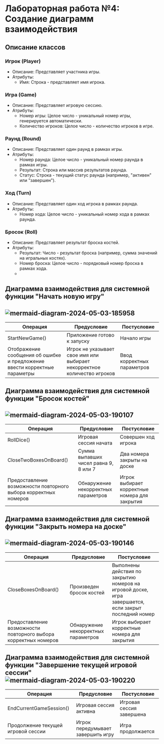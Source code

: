 # Лабораторная работа №4: Создание диаграмм взаимодействия
## Описание классов

### Игрок (Player)
- Описание: Представляет участника игры.
- Атрибуты:
  - Имя: Строка - представляет имя игрока.

### Игра (Game)
- Описание: Представляет игровую сессию.
- Атрибуты:
  - Номер игры: Целое число - уникальный номер игры, генерируется автоматически.
  - Количество игроков: Целое число - количество игроков в игре.

### Раунд (Round)
- Описание: Представляет один раунд в рамках игры.
- Атрибуты:
  - Номер раунда: Целое число - уникальный номер раунда в рамках игры.
  - Результат: Строка или массив результатов раунда.
  - Статус: Строка - текущий статус раунда (например, "активен" или "завершен").

### Ход (Turn)
- Описание: Представляет один ход игрока в рамках раунда.
- Атрибуты:
  - Номер хода: Целое число - уникальный номер хода в рамках раунда.

### Бросок (Roll)
- Описание: Представляет результат броска костей.
- Атрибуты:
  - Результат: Число - результат броска (например, сумма значений на игральных костях).
  - Номер броска: Целое число - порядковый номер броска в рамках хода.
  - 
## Диаграмма взаимодействия для системной функции "Начать новую игру"
![mermaid-diagram-2024-05-03-185958](https://github.com/monoisafourletterword/closesector/assets/107469981/ad0ecba1-7b9a-4d32-904a-144db81ed2dc)
--------------------------------------------------------------

| Операция | Предусловие | Постусловие |
| --- | --- | --- |
| StartNewGame() | Приложение готово к запуску | Начало игры |
| Отображение сообщения об ошибке и предложение ввести корректные параметры | Игрок не указывает свое имя или выбирает некорректное количество игроков | Ввод корректных параметров |

## Диаграмма взаимодействия для системной функции "Бросок костей"
![mermaid-diagram-2024-05-03-190107](https://github.com/monoisafourletterword/closesector/assets/107469981/f2e7d9d1-db0a-4ec7-8ae7-a3e5e8cfa653)
--------------------------------------------------------------

| Операция | Предусловие | Постусловие |
| --- | --- | --- |
| RollDice() | Игровая сессия начата | Совершен ход игрока |
| CloseTwoBoxesOnBoard() | Сумма выпавших чисел равна 9, 8 или 7 | Два номера закрыты на доске |
| Предоставление возможности повторного выбора корректных номеров | Обнаружение некорректных параметров | Игрок выбирает корректные номера для закрытия |

## Диаграмма взаимодействия для системной функции "Закрыть номера на доске"
![mermaid-diagram-2024-05-03-190146](https://github.com/monoisafourletterword/closesector/assets/107469981/f0bd6774-ee26-46b5-94db-17347bc43931)
------------------------------------------------------------------------

| Операция | Предусловие | Постусловие |
| --- | --- | --- |
| CloseBoxesOnBoard() | Произведен бросок костей | Выполнены действия по закрытию номеров на игровой доске, игра завершается, если закрыт последний номер |
| Предоставление возможности повторного выбора корректных номеров | Обнаружение некорректных параметров | Игрок выбирает корректные номера для закрытия |

Диаграмма взаимодействия для системной функции "Завершение текущей игровой сессии"
![mermaid-diagram-2024-05-03-190220](https://github.com/monoisafourletterword/closesector/assets/107469981/12fef3de-b44a-47cc-8dbe-3c0089acc776)
----------------------------------------------------------------------------------

| Операция | Предусловие | Постусловие |
| --- | --- | --- |
| EndCurrentGameSession() | Игровая сессия активна | Игровая сессия завершена |
| Продолжение текущей игровой сессии | Игрок передумывает завершить игру | Игра продолжается |
